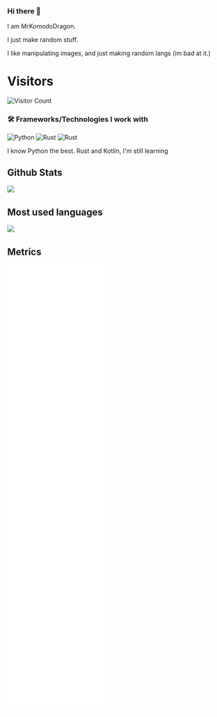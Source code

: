 ### Hi there 👋


I am MrKomodoDragon.

I just make random stuff.

I like manipulating images, and just making random langs (im bad at it.)






# Visitors
![Visitor Count](https://profile-counter.glitch.me/%7BMrKomodoDragon%7D/count.svg)

### 🛠 Frameworks/Technologies I work with
<img alt="Python" src="https://img.shields.io/badge/python%20-%2314354C.svg?&style=for-the-badge&logo=python&logoColor=white"/> <img alt="Rust" src="https://img.shields.io/badge/rust%20-%2314354C.svg?&style=for-the-badge&logo=rust&logoColor=white"/> <img alt="Rust" src="https://img.shields.io/badge/kotlin%20-%2314354C.svg?&style=for-the-badge&logo=kotlin&logoColor=white"/>

I know Python the best. Rust and Kotlin, I'm still learning


<span float="center" height=200>
  <h2>Github Stats</h2>
<img src="https://github-readme-stats.vercel.app/api?username=MrKomodoDragon&show_icons=true&count_private=true" float="left" />
  <h2>Most used languages</h2>
<img src="https://github-readme-stats.vercel.app/api/top-langs?username=MrKomodoDragon&show_icons=true" float="right" />
</span>

## Metrics
![Metrics](https://github.com/MrKomodoDragon/MrKomodoDragon/blob/main/github-metrics.svg)


